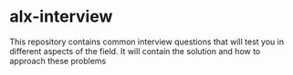 # alx-interview

This repository contains common interview questions that will test you in different aspects of the field.
It will contain the solution and how to approach these problems

